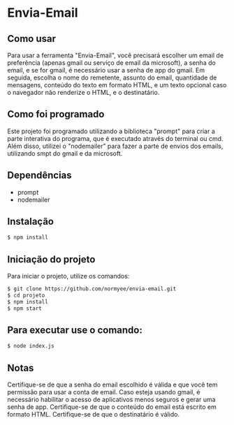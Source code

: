 # Envia-Email

## Como usar

Para usar a ferramenta "Envia-Email", você precisará escolher um email de preferência (apenas gmail ou serviço de email da microsoft), a senha do email, e se for gmail, é necessário usar a senha de app do gmail. Em seguida, escolha o nome do remetente, assunto do email, quantidade de mensagens, conteúdo do texto em formato HTML, e um texto opcional caso o navegador não renderize o HTML, e o destinatário.

## Como foi programado

Este projeto foi programado utilizando a biblioteca "prompt" para criar a parte interativa do programa, que é executado através do terminal ou cmd. Além disso, utilizei o "nodemailer" para fazer a parte de envios dos emails, utilizando smpt do gmail e da microsoft.

## Dependências
- prompt
- nodemailer

## Instalação

```sh
$ npm install
```

## Iniciação do projeto
Para iniciar o projeto, utilize os comandos:
```sh
$ git clone https://github.com/normyee/envia-email.git
$ cd projeto
$ npm install
$ npm start
```
## Para executar use o comando:
```sh
$ node index.js
```

## Notas
Certifique-se de que a senha do email escolhido é válida e que você tem permissão para usar a conta de email.
Caso esteja usando gmail, é necessário habilitar o acesso de aplicativos menos seguros e gerar uma senha de app.
Certifique-se de que o conteúdo do email está escrito em formato HTML.
Certifique-se de que o destinatário é válido.
